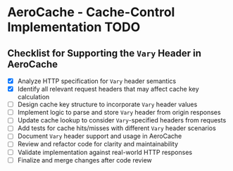 # AeroCache - Cache-Control Implementation TODO
## Checklist for Supporting the `Vary` Header in AeroCache

- [x] Analyze HTTP specification for `Vary` header semantics
- [x] Identify all relevant request headers that may affect cache key calculation
- [ ] Design cache key structure to incorporate `Vary` header values
- [ ] Implement logic to parse and store `Vary` header from origin responses
- [ ] Update cache lookup to consider `Vary`-specified headers from requests
- [ ] Add tests for cache hits/misses with different `Vary` header scenarios
- [ ] Document `Vary` header support and usage in AeroCache
- [ ] Review and refactor code for clarity and maintainability
- [ ] Validate implementation against real-world HTTP responses
- [ ] Finalize and merge changes after code review
